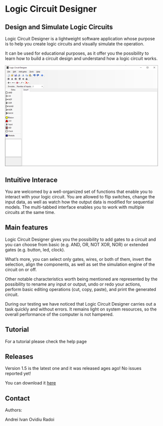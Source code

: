# Logic Circuit Designer
## Design and Simulate Logic Circuits

Logic Circuit Designer is a lightweight software application whose purpose is to help you create logic circuits and visually simulate the operation.

It can be used for educational purposes, as it offer you the possibility to learn how to build a circuit design and understand how a logic circuit works.

![Main Window](https://github.com/andreiflaviusivan/logic-circuit-designer/raw/master/LCD/LCD/Help/resources/Main%20Window.png)

## Intuitive Interace

You are welcomed by a well-organized set of functions that enable you to interact with your logic circuit. You are allowed to flip switches, change the input data, as well as watch how the output data is modified for sequential models. The multi-tabbed interface enables you to work with multiple circuits at the same time.

## Main features

Logic Circuit Designer gives you the possibility to add gates to a circuit and you can choose from basic (e.g. AND, OR, NOT XOR, NOR) or extended gates (e.g. button, led, clock).

What’s more, you can select only gates, wires, or both of them, invert the selection, align the components, as well as set the simulation engine of the circuit on or off.

Other notable characteristics worth being mentioned are represented by the possibility to rename any input or output, undo or redo your actions, perform basic editing operations (cut, copy, paste), and print the generated circuit.

During our testing we have noticed that Logic Circuit Designer carries out a task quickly and without errors. It remains light on system resources, so the overall performance of the computer is not hampered.

## Tutorial

For a tutorial please check the help page

## Releases

Version 1.5 is the latest one and it was released ages ago! No issues reported yet!

You can download it [here](https://github.com/andreiflaviusivan/logic-circuit-designer/raw/master/Exe/LCD.zip)

## Contact

Authors:

Andrei Ivan
Ovidiu Radoi
